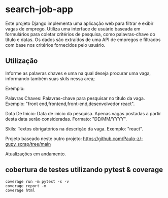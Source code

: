 # search-job-app
Este projeto Django implementa uma aplicação web para filtrar e exibir vagas de emprego. Utiliza uma interface de usuário baseada em formulários para coletar critérios de pesquisa, como palavras-chave do título e datas. Os dados são extraídos de uma API de empregos e filtrados com base nos critérios fornecidos pelo usuário.


## Utilização
Informe as palavras chaves e uma na qual deseja procurar uma vaga, informando também suas skils nessa area; 

Exemplo: 

Palavras Chaves: Palavras-chave para pesquisar no título da vaga. Exemplo: "front end,frontend,front-end,desenvolvedor react".

Data De Inicio: Data de início da pesquisa. Apenas vagas postadas a partir desta data serão consideradas. Formato: "DD/MM/YYYY".

Skils: Textos obrigatórios na descrição da vaga. Exemplo: "react".


Projeto baseado neste outro projeto: https://github.com/Paulo-z/-gupy_scrap/tree/main

Atualizações em andamento.

## cobertura de testes utilizando pytest & coverage

```
coverage run -m pytest -s -v
coverage report -m
coverage html
```